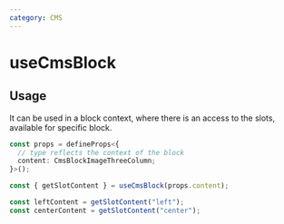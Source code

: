 ```yaml
---
category: CMS
---
```


# useCmsBlock

<!-- PLACEHOLDER_DESCRIPTION -->

## Usage

It can be used in a block context, where there is an access to the slots, available for specific block.

```ts
const props = defineProps<{
  // type reflects the context of the block
  content: CmsBlockImageThreeColumn;
}>();

const { getSlotContent } = useCmsBlock(props.content);

const leftContent = getSlotContent("left");
const centerContent = getSlotContent("center");
```
